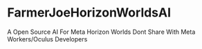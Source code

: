 # FarmerJoeHorizonWorldsAI
A Open Source AI For Meta Horizon Worlds 
Dont Share With Meta Workers/Oculus Developers

